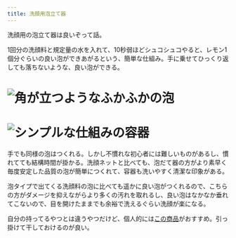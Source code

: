 ```yaml
---
title: 洗顔用泡立て器
---
```

洗顔用の泡立て器は良いぞって話。

1回分の洗顔料と規定量の水を入れて、10秒弱ほどシュコシュコやると、レモン1個分ぐらいの良い泡ができあがるという、簡単な仕組み。手に乗せてひっくり返しても落ちないような、良い泡ができる。

![](https://lh4.googleusercontent.com/x48ulHewxtY1mxK0M84K0Tg_bnzj4imMUl1O1xwQuIv3AfFvCAG3b8GvvKKFkS4nyt5Tjn4cRIu2NLT9WOOy_U-5_auKT-EHBZRZQH2K2pzEI0S0Qy7SqW-jEET9F3ol2XXlgnhxVNVq43XGix53PNUyvyvnyqzSU4DmImz4u6cu1_DYQL_9EEJC2oFi "角が立つようなふかふかの泡")
===================================================================================================================================================================================================================================================

![](https://lh6.googleusercontent.com/hDpNCUhcXvkQB3TKFxLooVhNUHGZwassQiRG5yV7xGwClArrQqc67AJITkc6pjX2N9LYwjApBviX9Qh9oU5bO_sY7QB4r5djjxk6rUJYHWtTJZo02l2CBFCcaeImZmra3_mqi-vGn0p27lPWEzbVrCLLTsjjnkzmnD92U0R1oD10ZQcNgFlLtUmklIEr "シンプルな仕組みの容器")
=================================================================================================================================================================================================================================================

手でも同様の泡はつくれる。しかし不慣れな初心者には難しいものがあるし、慣れてても結構時間が掛かる。洗顔ネットと比べても、泡だて器の方がより素早く毎度安定した品質の泡が簡単につくれて、容器も洗いやすく清潔な印象がある。

泡タイプで出てくる洗顔料の泡に比べても遥かに良い泡がつくれるので、こちらの方がダメージを抑えながらより多くの汚れを取れるし、良い泡はなかなか垂れてこないので、目を開けたままでも余裕で洗えるぐらい洗顔が楽になる。

自分の持ってるやつとは違うやつだけど、個人的には[この商品](https://www.amazon.co.jp/dp/B09KMP9GDN)がおすすめ。引っ掛けて干しておけるのが良い。
